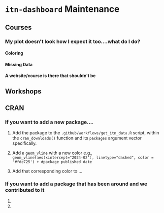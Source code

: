 # `itn-dashboard` Maintenance

## Courses

### My plot doesn't look how I expect it too....what do I do?

#### Coloring

#### Missing Data

#### A website/course is there that shouldn't be



## Workshops

## CRAN

### If you want to add a new package....

1. Add the package to the `.github/workflows/get_itn_data.R` script, within the `cran_downloads()` function and its `packages` argument vector specifically. 

2. Add a `geom_vline` with a new color e.g., `geom_vline(aes(xintercept="2024-02"), linetype="dashed", color = '#fde725') + #package published date`

3. Add that corresponding color to ...

### If you want to add a package that has been around and we contributed to it

1.

2. 